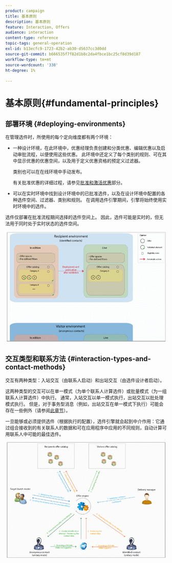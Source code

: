 ```yaml
---
product: campaign
title: 基本原则
description: 基本原则
feature: Interaction, Offers
audience: interaction
content-type: reference
topic-tags: general-operation
exl-id: b13ecfc9-1723-42b2-ab30-d5637cc3d0dd
source-git-commit: b666535f7f82d1b8c2da4fbce1bc25cf8d39d187
workflow-type: tm+mt
source-wordcount: '338'
ht-degree: 1%

---
```


# 基本原则{#fundamental-principles}



## 部署环境 {#deploying-environments}

在管理选件时，所使用的每个定向维度都有两个环境：

* 一种设计环境，在此环境中，优惠经理负责创建和分类优惠、编辑优惠以及启动审批流程，以便使用这些优惠。 此环境中还定义了每个类别的规则、可在其中显示优惠的优惠空间，以及用于定义优惠资格的预定义过滤器。

  类别也可以在在线环境中手动发布。

  有关批准优惠的详细过程，请参见[批准和激活优惠](../../interaction/using/approving-and-activating-an-offer.md)部分。

* 可以在实时环境中找到设计环境中的已批准选件，以及在设计环境中配置的各种选件空间、过滤器、类别和规则。 在调用选件引擎期间，引擎将始终使用实时环境中的选件。

选件仅部署在批准流程期间选择的选件空间上。 因此，选件可能是实时的，但无法用于同时处于实时状态的选件空间。

![](assets/architecture_interaction1.png)

## 交互类型和联系方法 {#interaction-types-and-contact-methods}

交互有两种类型：入站交互（由联系人启动）和出站交互（由选件设计者启动）。

这两种类型的交互可以在单一模式（为单个联系人计算选件）或批量模式（为一组联系人计算选件）中执行。 通常，入站交互以单一模式执行，出站交互以批处理模式执行。 但是，对于事务型消息（例如，出站交互在单一模式下执行）可能会存在一些例外（请参阅[此章节](../../message-center/using/about-transactional-messaging.md)）。

一旦能够或必须提供选件（根据执行的配置），选件引擎就会起到中介作用：它通过组合接收到的有关联系人的数据和可在应用程序中应用的不同规则，自动计算可用联系人中可能的最佳选件。

![](assets/architecture_interaction2.png)
